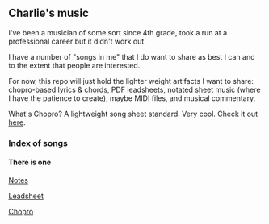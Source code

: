 ## Charlie's music

I've been a musician of some sort since 4th grade, took a run at a professional career but it didn't work out. 

I have a number of "songs in me" that I do want to share as best I can and to the extent that people are interested. 

For now, this repo will just hold the lighter weight artifacts I want to share: chopro-based lyrics & chords, PDF leadsheets, notated sheet music (where I have the patience to create), maybe MIDI files, and musical commentary. 

What's Chopro? A lightweight song sheet standard. Very cool. Check it out [here](https://www.chordpro.org/chordpro/).

### Index of songs

#### There is one

[Notes](https://github.com/CharlesTBetz/tunes/blob/master/ThereIsOne/ThereIsOne-notes.md)

[Leadsheet](https://github.com/CharlesTBetz/tunes/blob/master/ThereIsOne/ThereIsOne-leadsheet.pdf)

[Chopro](https://github.com/CharlesTBetz/tunes/blob/master/ThereIsOne/There_is_One.chopro)

